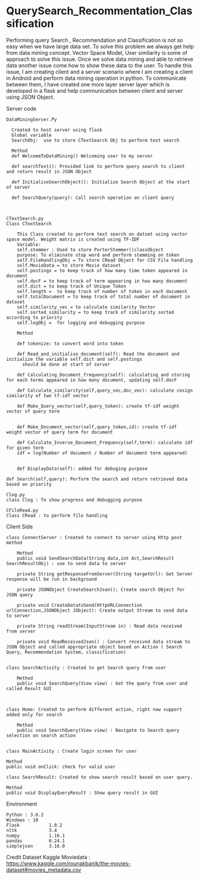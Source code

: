 # QuerySearch_Recommentation_Classification
Performing query Search , Recommendation and Classification is not so easy when we have large data set. To solve this problem we always get help from data mining concept. Vector Space Model, User similarity is some of approach to solve this issue. Once we solve data mining and able to retrieve data another issue come how to show these data to the user. To handle this issue, I am creating client and a server scenario where I am creating a client in Android and perform data mining operation in python. To communicate between them, I have created one more layer server layer which is developed in a flask and help  communication between client and server using JSON Object.


Server code

    DataMiningServer.Py

      Created to host server using flask 
      Global variable
      SearchObj:  use to store CTextSearch Obj to perform text search

      Method
      def WelcomeToDataMining() Welcoming user to my server 

      def searchText(): Provided link to perform query search to client and return result in JSON Object

      def InitialiseSearchObject(): Initialize Search Object at the start of server

      def SearchQuery(query): Call search operation on client query



    CTextSearch.py
    Class CTextSearch 

      	This Class created to perform text search on datset using vector space model. Weight matrix is created using TF-IDF 
        Variable: 
      	self.stemmer : Used to store PorterStemmer()classObject 
      	purpose: To eliminate stop word and perform stemming on token
      	self.FileHandlingObj = To store CRead Object for CSV File handling 
      	self.MovieData = to store Movie dataset
      	self.postings = to keep track of how many time token appeared in document
      	self.docF = to keep track of term appearing in how many document
      	self.dict = to keep track of Unique Token
      	self.length =  to keep track of number of token in each document
      	self.totalDocument = to keep track of total number of document in dataset
      	self.similarity_vec = to calculate similarity Vector
      	self.sorted_similarity = to keep track of similarity sorted according to priority 
       	self.logObj =  for logging and debugging purpose

      	Method

      	def tokenize: to convert word into token 

      	def Read_and_initialise_document(self): Read the document and initialize the variable self.dict and self.postings
          should be done at start of server

      	def Calculating_Document_frequency(self): calculating and storing for each terms appeared in how many document, updating self.docF

      	def Calculate_similarity(self,query_vec,doc_vec): calculate cosign similarity of two tf-idf vector

      	def Make_Query_vector(self,query_token): create tf-idf weight vector of query term


      	def Make_Document_vector(self,query_token,id): create tf-idf weight vector of query term for document

      	def Calculate_Inverse_Document_Frequency(self,term): calculate idf for given term
      	idf = log(Number of document / Number of document term appeared)


      	def DisplayData(self): added for debuging purpose

	def Search(self,query): Perform the search and return retrieved data based on priority 

    Clog.py
	class Clog : To show progress and debugging purpose

    CFileRead.py
	Class CRead : to perform file handling 


Client Side 


	class ConnectServer : Created to connect to server using Http post method 

		Method 
		public void SendSearchData(String data,int Act,SearchResult SearchResultObj) : use to send data to server

		private String getResponseFromServer(String targetUrl): Get Server response will be run in background

		private JSONObject CreateSearchJson(): Create search Object for JSON query

		private void CreateDatatoSend(HttpURLConnection urlConnection,JSONObject JObject): Create output Stream to send data to server

		private String readStream(InputStream in) : Read data received from server

		private void ReadReceivedJson() : Convert received data stream to JSON Object and called appropriate object based on Action ( Search Query, Recommendation System, classification)


	class SearchActivity : Created to get Search query from user

		Method 
		public void SearchQuery(View view) : Get the query from user and called Result GUI
 


	class Home: Created to perform different action, right now support added only for search
		
		Method 
		public void SearchQuery(View view) : Navigate to Search query selection on search action
 

	class MainActivity : Create login screen for user

	Method
	public void onClick: check for valid user

	class SearchResult: Created to show search result based on user query.

	Method 
	public void DisplayQueryResult : Show query result in GUI
	

Environment

	Python : 3.6.2
	Windows : 10
	Flask           1.0.2
	nltk            3.4
	numpy           1.16.1
	pandas          0.24.1
	simplejson      3.16.0


Credit 
Dataset Kaggle Moviedata : https://www.kaggle.com/rounakbanik/the-movies-dataset#movies_metadata.csv 

